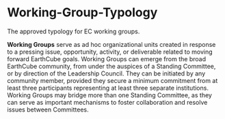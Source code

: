 # Working-Group-Typology
The approved typology for EC working groups.

**Working Groups** serve as ad hoc organizational units created in response to a pressing issue, opportunity, activity, or deliverable related to moving forward EarthCube goals. Working Groups can emerge from the broad EarthCube community, from under the auspices of a Standing Committee, or by direction of the Leadership Council. They can be initiated by any community member, provided they secure a minimum commitment from at least three participants representing at least three separate institutions. Working Groups may bridge more than one Standing Committee, as they can serve as important mechanisms to foster collaboration and resolve issues between Committees.
